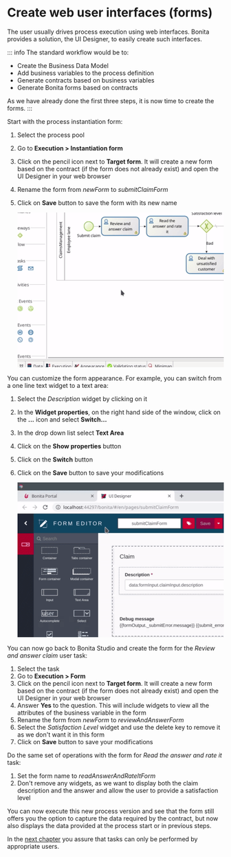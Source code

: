 # Create web user interfaces (forms)

The user usually drives process execution using web interfaces. Bonita provides a solution, the UI Designer, to easily create such interfaces.

::: info
The standard workflow would be to:

- Create the Business Data Model
- Add business variables to the process definition
- Generate contracts based on business variables
- Generate Bonita forms based on contracts

As we have already done the first three steps, it is now time to create the forms.
:::

Start with the process instantiation form:

1. Select the process pool
2. Go to **Execution > Instantiation form**
3. Click on the pencil icon next to **Target form**. It will create a new form based on the contract (if the form does not already exist) and open the UI Designer in your web browser
4. Rename the form from _newForm_ to _submitClaimForm_
5. Click on **Save** button to save the form with its new name

   ![Create process instantiation form based on contract definition](images/getting-started-tutorial/create-web-user-interfaces/create-instantiation-form.gif)<!--{.img-responsive .img-thumbnail}-->

You can customize the form appearance. For example, you can switch from a one line text widget to a text area:

1. Select the _Description_ widget by clicking on it
2. In the **Widget properties**, on the right hand side of the window, click on the **...** icon and select **Switch...**
3. In the drop down list select **Text Area**
4. Click on the **Show properties** button
5. Click on the **Switch** button
6. Click on the **Save** button to save your modifications

   ![Switch to a different widget type](images/getting-started-tutorial/create-web-user-interfaces/switch-widget.gif)<!--{.img-responsive .img-thumbnail}-->

You can now go back to Bonita Studio and create the form for the _Review and answer claim_ user task:

1. Select the task
2. Go to **Execution > Form**
3. Click on the pencil icon next to **Target form**. It will create a new form based on the contract (if the form does not already exist) and open the UI Designer in your web browser
4. Answer **Yes** to the question. This will include widgets to view all the attributes of the business variable in the form
5. Rename the form from _newForm_ to _reviewAndAnswerForm_
6. Select the _Satisfaction Level_ widget and use the delete key to remove it as we don't want it in this form
7. Click on **Save** button to save your modifications

Do the same set of operations with the form for _Read the answer and rate it_ task:

1. Set the form name to _readAnswerAndRateItForm_
2. Don't remove any widgets, as we want to display both the claim description and the answer and allow the user to provide a satisfaction level

You can now execute this new process version and see that the form still offers you the option to capture the data required by the contract, but now also displays the data provided at the process start or in previous steps.

In the [next chapter](define-who-can-do-what.md) you assure that tasks can only be performed by appropriate users.
